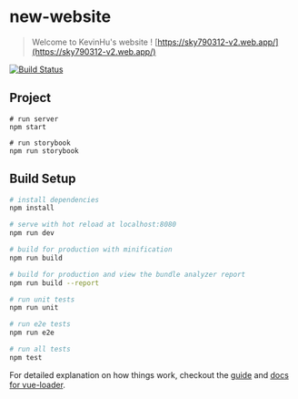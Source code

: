 # new-website

> Welcome to KevinHu's website !
[https://sky790312-v2.web.app/](https://sky790312-v2.web.app/)

[![Build Status](https://travis-ci.org/sky790312/new-website.svg?branch=master)](https://travis-ci.org/sky790312/new-website)

## Project

```
# run server
npm start
```

```
# run storybook
npm run storybook
```

## Build Setup

``` bash
# install dependencies
npm install

# serve with hot reload at localhost:8080
npm run dev

# build for production with minification
npm run build

# build for production and view the bundle analyzer report
npm run build --report

# run unit tests
npm run unit

# run e2e tests
npm run e2e

# run all tests
npm test
```

For detailed explanation on how things work, checkout the [guide](http://vuejs-templates.github.io/webpack/) and [docs for vue-loader](http://vuejs.github.io/vue-loader).
